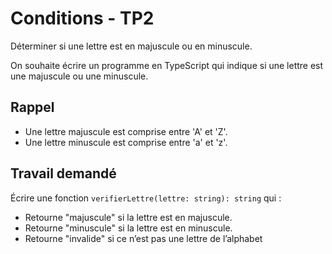 # Conditions - TP2

Déterminer si une lettre est en majuscule ou en minuscule.

On souhaite écrire un programme en TypeScript qui indique si une lettre est une majuscule ou une minuscule.

## Rappel

- Une lettre majuscule est comprise entre 'A' et 'Z'.
- Une lettre minuscule est comprise entre 'a' et 'z'.

## Travail demandé

Écrire une fonction `verifierLettre(lettre: string): string` qui :
- Retourne "majuscule" si la lettre est en majuscule.
- Retourne "minuscule" si la lettre est en minuscule.
- Retourne "invalide" si ce n’est pas une lettre de l’alphabet
